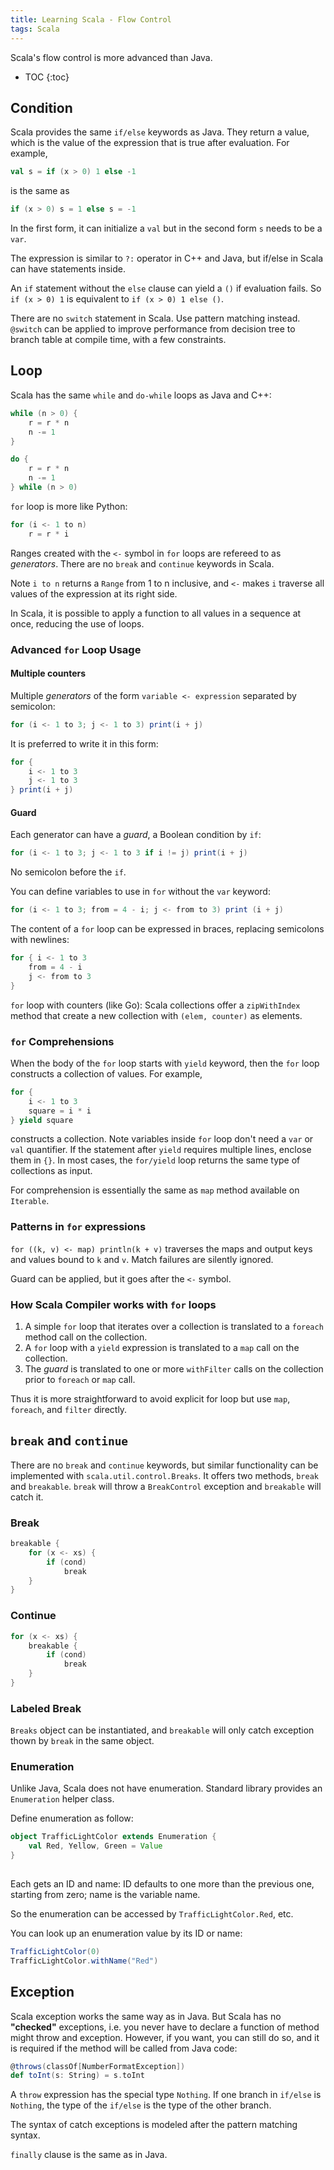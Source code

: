 ```yaml
---
title: Learning Scala - Flow Control
tags: Scala
---
```


Scala's flow control is more advanced than Java.

* TOC
{:toc}

## Condition
Scala provides the same `if/else` keywords as Java. They return a value, which is the value of the expression that is true after evaluation. For example,

```scala
val s = if (x > 0) 1 else -1
```
	
is the same as
	
```scala
if (x > 0) s = 1 else s = -1
```
	
In the first form, it can initialize a `val` but in the second form `s` needs to be a `var`.

The expression is similar to `?:` operator in C++ and Java, but if/else in Scala can have statements inside.

An `if` statement without the `else` clause can yield a `()` if evaluation fails. So `if (x > 0) 1` is equivalent to `if (x > 0) 1 else ()`.

There are no `switch` statement in Scala. Use pattern matching instead. `@switch` can be applied to improve performance from decision tree to branch table at compile time, with a few constraints.

## Loop
Scala has the same `while` and `do-while` loops as Java and C++:

```scala
while (n > 0) {
	r = r * n
	n -= 1
}

do {
	r = r * n
	n -= 1
} while (n > 0)
```
	
`for` loop is more like Python:

```scala
for (i <- 1 to n)
	r = r * i
```
Ranges created with the `<-` symbol in `for` loops are refereed to as *generators*. There are no `break` and `continue` keywords in Scala.

Note `i to n` returns a `Range` from 1 to n inclusive, and `<-` makes `i` traverse all values of the expression at its right side.

In Scala, it is possible to apply a function to all values in a sequence at once, reducing the use of loops.

### Advanced `for` Loop Usage
#### Multiple counters
Multiple *generators* of the form `variable <- expression` separated by semicolon:

```scala
for (i <- 1 to 3; j <- 1 to 3) print(i + j)
```

It is preferred to write it in this form:

```scala
for {
    i <- 1 to 3
    j <- 1 to 3
} print(i + j)
```

#### Guard
Each generator can have a *guard*, a Boolean condition by `if`:

```scala
for (i <- 1 to 3; j <- 1 to 3 if i != j) print(i + j)
```

No semicolon before the `if`. 

You can define variables to use in `for` without the `var` keyword:

```scala
for (i <- 1 to 3; from = 4 - i; j <- from to 3) print (i + j)
```
	
The content of a `for` loop can be expressed in braces, replacing semicolons with newlines:

```scala
for { i <- 1 to 3
	from = 4 - i
	j <- from to 3
}
```

`for` loop with counters (like Go): Scala collections offer a `zipWithIndex` method that create a new collection with `(elem, counter)` as elements.

### `for` Comprehensions
When the body of the `for` loop starts with `yield` keyword, then the `for` loop constructs a collection of values. For example,

```scala
for {
	i <- 1 to 3
	square = i * i
} yield square
```

constructs a collection. Note variables inside `for` loop don't need a `var` or `val` quantifier. If the statement after `yield` requires multiple lines, enclose them in `{}`. In most cases, the `for/yield` loop returns the same type of collections as input.

For comprehension is essentially the same as `map` method available on `Iterable`.

### Patterns in `for` expressions
`for ((k, v) <- map) println(k + v)` traverses the maps and output keys and values bound to `k` and `v`. Match failures are silently ignored.

Guard can be applied, but it goes after the `<-` symbol.

### How Scala Compiler works with `for` loops
1. A simple `for` loop that iterates over a collection is translated to a `foreach` method call on the collection.
2. A `for` loop with a `yield` expression is translated to a `map` call on the collection.
3. The *guard* is translated to one or more `withFilter` calls on the collection prior to `foreach` or `map` call.

Thus it is more straightforward to avoid explicit for loop but use `map`, `foreach`, and `filter` directly.

## `break` and `continue`
There are no `break` and `continue` keywords, but similar functionality can be implemented with `scala.util.control.Breaks`. It offers two methods, `break` and `breakable`. `break` will throw a `BreakControl` exception and `breakable` will catch it.

### Break
```scala
breakable {
    for (x <- xs) {
        if (cond)
            break
    }
}
```

### Continue
```scala
for (x <- xs) {
    breakable {
        if (cond)
            break
    }
}
```

### Labeled Break
`Breaks` object can be instantiated, and `breakable` will only catch exception thown by `break` in the same object.

### Enumeration
Unlike Java, Scala does not have enumeration. Standard library provides an `Enumeration` helper class.

Define enumeration as follow:

```scala
object TrafficLightColor extends Enumeration {
	val Red, Yellow, Green = Value
}
	
```

Each gets an ID and name: ID defaults to one more than the previous one, starting from zero; name is the variable name.

So the enumeration can be accessed by `TrafficLightColor.Red`, etc.

You can look up an enumeration value by its ID or name:

```scala
TrafficLightColor(0)
TrafficLightColor.withName("Red")
```

## Exception
Scala exception works the same way as in Java. But Scala has no **"checked"** exceptions, i.e. you never have to declare a function of method might throw and exception. However, if you want, you can still do so, and it is required if the method will be called from Java code:

```scala
@throws(classOf[NumberFormatException])
def toInt(s: String) = s.toInt
```

A `throw` expression has the special type `Nothing`. If one branch in `if/else` is `Nothing`, the type of the `if/else` is the type of the other branch.

The syntax of catch exceptions is modeled after the pattern matching syntax.

`finally` clause is the same as in Java.
